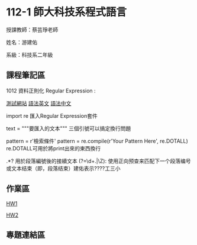 # 112-1 師大科技系程式語言


授課教師：蔡芸琤老師


姓名：游建佑


系級：科技系二年級


## 課程筆記區

1012 資料正則化 Regular Expression : 

[測試網站](https://regexr.com/)  [語法英文](http://perso.ens-lyon.fr/lise.vaudor/strings-et-expressions-regulieres/?fbclid=IwAR0IHvNKp43Qrfo0TqpolYPpMUfViSrCBDY8SmBveKm01yZ6PzHPxspVaNI)  [語法中文](http://www.vixual.net/blog/archives/211)


import re 匯入Regular Expression套件

text = """要匯入的文本"""  三個引號可以搞定換行問題

pattern = r'檢索條件'  pattern = re.compile(r'Your Pattern Here', re.DOTALL) re.DOTALL可用於將print出來的東西換行

.*?  用於段落編號後的接續文本  (?=\d+\.|\Z): 使用正向预查来匹配下一个段落编号或文本结束（即，段落结束）建佑表示????工三小


## 作業區
[HW1](https://colab.research.google.com/drive/1yXtT4luoalVF8kJ3dLoWcpSMCYhfRzgg?hl=zh-tw)

[HW2](105task2.ipynb)

## 專題連結區
